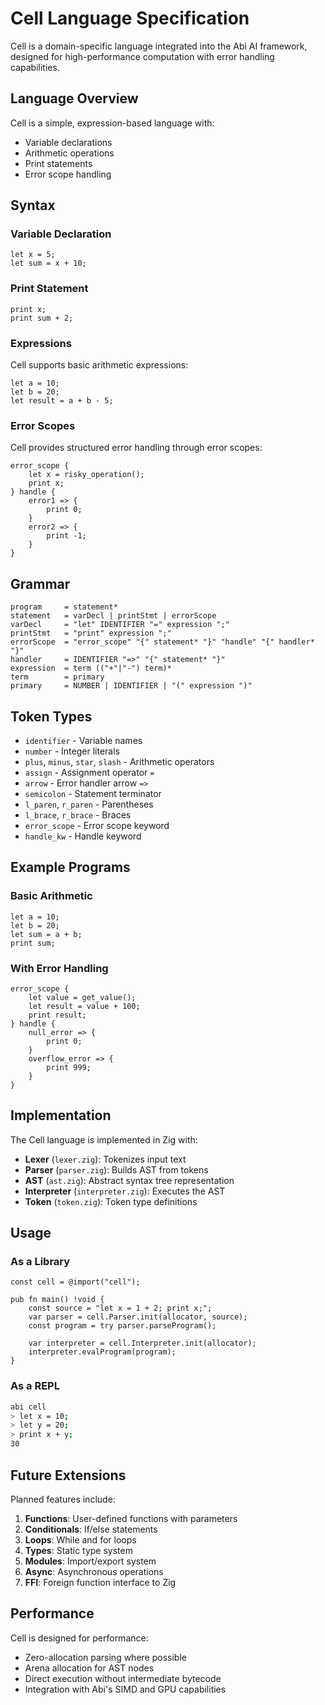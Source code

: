 # Cell Language Specification

Cell is a domain-specific language integrated into the Abi AI framework, designed for high-performance computation with error handling capabilities.

## Language Overview

Cell is a simple, expression-based language with:
- Variable declarations
- Arithmetic operations
- Print statements
- Error scope handling

## Syntax

### Variable Declaration

```cell
let x = 5;
let sum = x + 10;
```

### Print Statement

```cell
print x;
print sum + 2;
```

### Expressions

Cell supports basic arithmetic expressions:

```cell
let a = 10;
let b = 20;
let result = a + b - 5;
```

### Error Scopes

Cell provides structured error handling through error scopes:

```cell
error_scope {
    let x = risky_operation();
    print x;
} handle {
    error1 => {
        print 0;
    }
    error2 => {
        print -1;
    }
}
```

## Grammar

```
program     = statement*
statement   = varDecl | printStmt | errorScope
varDecl     = "let" IDENTIFIER "=" expression ";"
printStmt   = "print" expression ";"
errorScope  = "error_scope" "{" statement* "}" "handle" "{" handler* "}"
handler     = IDENTIFIER "=>" "{" statement* "}"
expression  = term (("+"|"-") term)*
term        = primary
primary     = NUMBER | IDENTIFIER | "(" expression ")"
```

## Token Types

- `identifier` - Variable names
- `number` - Integer literals
- `plus`, `minus`, `star`, `slash` - Arithmetic operators
- `assign` - Assignment operator `=`
- `arrow` - Error handler arrow `=>`
- `semicolon` - Statement terminator
- `l_paren`, `r_paren` - Parentheses
- `l_brace`, `r_brace` - Braces
- `error_scope` - Error scope keyword
- `handle_kw` - Handle keyword

## Example Programs

### Basic Arithmetic

```cell
let a = 10;
let b = 20;
let sum = a + b;
print sum;
```

### With Error Handling

```cell
error_scope {
    let value = get_value();
    let result = value + 100;
    print result;
} handle {
    null_error => {
        print 0;
    }
    overflow_error => {
        print 999;
    }
}
```

## Implementation

The Cell language is implemented in Zig with:

- **Lexer** (`lexer.zig`): Tokenizes input text
- **Parser** (`parser.zig`): Builds AST from tokens
- **AST** (`ast.zig`): Abstract syntax tree representation
- **Interpreter** (`interpreter.zig`): Executes the AST
- **Token** (`token.zig`): Token type definitions

## Usage

### As a Library

```zig
const cell = @import("cell");

pub fn main() !void {
    const source = "let x = 1 + 2; print x;";
    var parser = cell.Parser.init(allocator, source);
    const program = try parser.parseProgram();
    
    var interpreter = cell.Interpreter.init(allocator);
    interpreter.evalProgram(program);
}
```

### As a REPL

```bash
abi cell
> let x = 10;
> let y = 20;
> print x + y;
30
```

## Future Extensions

Planned features include:

1. **Functions**: User-defined functions with parameters
2. **Conditionals**: If/else statements
3. **Loops**: While and for loops
4. **Types**: Static type system
5. **Modules**: Import/export system
6. **Async**: Asynchronous operations
7. **FFI**: Foreign function interface to Zig

## Performance

Cell is designed for performance:

- Zero-allocation parsing where possible
- Arena allocation for AST nodes
- Direct execution without intermediate bytecode
- Integration with Abi's SIMD and GPU capabilities
